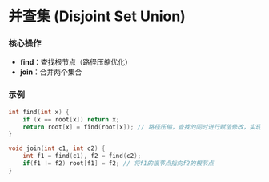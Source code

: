 # 并查集 (Disjoint Set Union)

### 核心操作

- **find**：查找根节点（路径压缩优化）
- **join**：合并两个集合

### 示例

```cpp
int find(int x) {
	if (x == root[x]) return x;
	return root[x] = find(root[x]); // 路径压缩，查找的同时进行赋值修改，实现记忆化搜索
}

void join(int c1, int c2) {
	int f1 = find(c1), f2 = find(c2);
	if(f1 != f2) root[f1] = f2; // 将f1的根节点指向f2的根节点
}
```
